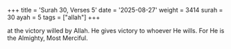 +++
title = 'Surah 30, Verses 5'
date = '2025-08-27'
weight = 3414
surah = 30
ayah = 5
tags = ["allah"]
+++

at the victory willed by Allah. He gives victory to whoever He wills. For He is the Almighty, Most Merciful.